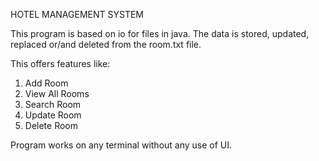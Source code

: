 HOTEL MANAGEMENT SYSTEM

This program is based on io for files in java. 
The data is stored, updated, replaced or/and deleted from the room.txt file.

This offers features like:
1. Add Room
2. View All Rooms
3. Search Room
4. Update Room
5. Delete Room

Program works on any terminal without any use of UI.
